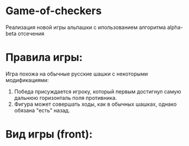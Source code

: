 # Game-of-checkers
Реализация новой игры альпашки с ипользованием алгоритма alpha-beta отсечения

# Правила игры: 

Игра похожа на обычные русские шашки с некоторыми модификациями:
1) Победа присуждается игроку, который первым достигнул самую дальнюю горизонталь поля противника.
2) Фигура  может совершать ходы, как в обычных шашках, однако обязана "есть" назад.
# Вид игры (front):
